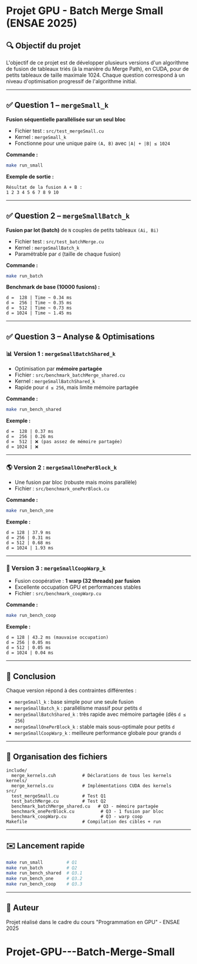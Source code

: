 # Projet GPU - Batch Merge Small (ENSAE 2025)

## 🔍 Objectif du projet

L'objectif de ce projet est de développer plusieurs versions d'un algorithme de fusion de tableaux triés (à la manière du Merge Path), en CUDA, pour de petits tableaux de taille maximale 1024.
Chaque question correspond à un niveau d'optimisation progressif de l'algorithme initial.

---

## ✅ Question 1 – `mergeSmall_k`

**Fusion séquentielle parallélisée sur un seul bloc**

* Fichier test : `src/test_mergeSmall.cu`
* Kernel : `mergeSmall_k`
* Fonctionne pour une unique paire `(A, B)` avec `|A| + |B| ≤ 1024`

**Commande :**

```bash
make run_small
```

**Exemple de sortie :**

```
Résultat de la fusion A + B :
1 2 3 4 5 6 7 8 9 10
```

---

## ✅ Question 2 – `mergeSmallBatch_k`

**Fusion par lot (batch)** de `N` couples de petits tableaux `(Ai, Bi)`

* Fichier test : `src/test_batchMerge.cu`
* Kernel : `mergeSmallBatch_k`
* Paramétrable par `d` (taille de chaque fusion)

**Commande :**

```bash
make run_batch
```

**Benchmark de base (10000 fusions) :**

```
d =  128 | Time ~ 0.34 ms
d =  256 | Time ~ 0.35 ms
d =  512 | Time ~ 0.73 ms
d = 1024 | Time ~ 1.45 ms
```

---

## ✅ Question 3 – Analyse & Optimisations

### 📊 Version 1 : `mergeSmallBatchShared_k`

* Optimisation par **mémoire partagée**
* Fichier : `src/benchmark_batchMerge_shared.cu`
* Kernel : `mergeSmallBatchShared_k`
* Rapide pour `d ≤ 256`, mais limite mémoire partagée

**Commande :**

```bash
make run_bench_shared
```

**Exemple :**

```
d =  128 | 0.37 ms
d =  256 | 0.26 ms
d =  512 | ❌ (pas assez de mémoire partagée)
d = 1024 | ❌
```

---

### 🌎 Version 2 : `mergeSmallOnePerBlock_k`

* Une fusion par bloc (robuste mais moins parallèle)
* Fichier : `src/benchmark_onePerBlock.cu`

**Commande :**

```bash
make run_bench_one
```

**Exemple :**

```
d = 128 | 37.9 ms
d = 256 | 0.31 ms
d = 512 | 0.68 ms
d = 1024 | 1.93 ms
```

---

### 🥇 Version 3 : `mergeSmallCoopWarp_k`

* Fusion coopérative : **1 warp (32 threads) par fusion**
* Excellente occupation GPU et performances stables
* Fichier : `src/benchmark_coopWarp.cu`

**Commande :**

```bash
make run_bench_coop
```

**Exemple :**

```
d = 128 | 43.2 ms (mauvaise occupation)
d = 256 | 0.05 ms
d = 512 | 0.05 ms
d = 1024 | 0.04 ms
```

---

## 🔄 Conclusion

Chaque version répond à des contraintes différentes :

* `mergeSmall_k` : base simple pour une seule fusion
* `mergeSmallBatch_k` : parallélisme massif pour petits `d`
* `mergeSmallBatchShared_k` : très rapide avec mémoire partagée (dès `d ≤ 256`)
* `mergeSmallOnePerBlock_k` : stable mais sous-optimale pour petits `d`
* `mergeSmallCoopWarp_k` : meilleure performance globale pour grands `d`

---

## 📁 Organisation des fichiers

```
include/
  merge_kernels.cuh          # Déclarations de tous les kernels
kernels/
  merge_kernels.cu           # Implémentations CUDA des kernels
src/
  test_mergeSmall.cu         # Test Q1
  test_batchMerge.cu         # Test Q2
  benchmark_batchMerge_shared.cu   # Q3 - mémoire partagée
  benchmark_onePerBlock.cu          # Q3 - 1 fusion par bloc
  benchmark_coopWarp.cu             # Q3 - warp coop
Makefile                     # Compilation des cibles + run
```

---

## ✉️ Lancement rapide

```bash
make run_small         # Q1
make run_batch         # Q2
make run_bench_shared  # Q3.1
make run_bench_one     # Q3.2
make run_bench_coop    # Q3.3
```

---

## 📄 Auteur

Projet réalisé dans le cadre du cours "Programmation en GPU" - ENSAE 2025
# Projet-GPU---Batch-Merge-Small